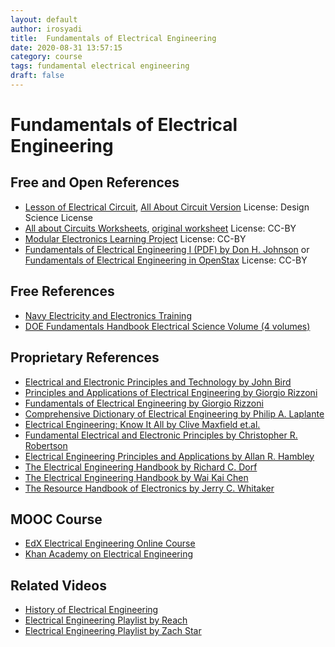 ```yaml
---
layout: default
author: irosyadi
title:  Fundamentals of Electrical Engineering
date: 2020-08-31 13:57:15
category: course
tags: fundamental electrical engineering
draft: false
---
```


# Fundamentals of Electrical Engineering

## Free and Open References
-  [Lesson of Electrical Circuit](https://www.ibiblio.org/kuphaldt/electricCircuits/),  [All About Circuit Version](https://www.allaboutcircuits.com/textbook/) License: Design Science License
- [All about Circuits Worksheets](https://www.allaboutcircuits.com/worksheets/), [original worksheet](https://ibiblio.org/kuphaldt/socratic/doc/topical.html) License: CC-BY
- [Modular Electronics Learning Project](https://ibiblio.org/kuphaldt/socratic/model/index.html) License: CC-BY
- [Fundamentals of Electrical Engineering I (PDF) by Don H. Johnson](https://www.ece.rice.edu/~dhj/courses/elec241/col10040.pdf) or [Fundamentals of Electrical Engineering in OpenStax](https://cnx.org/contents/d442r0wh@9.72:g9deOnx5@19/Themes) License: CC-BY

## Free References
- [Navy Electricity and Electronics Training](https://www.fcctests.com/neets/Neets.htm)
- [DOE Fundamentals Handbook Electrical Science Volume (4 volumes)](https://www.standards.doe.gov/standards-documents/1000/1011-bhdbk-1992-v1)

## Proprietary References
- [Electrical and Electronic Principles and Technology by John Bird](https://books.google.com/books/about/Electrical_and_Electronic_Principles_and.html?id=3YUpZ_hNmmwC&redir_esc=y)
- [Principles and Applications of Electrical Engineering by Giorgio Rizzoni](https://highered.mheducation.com/sites/0072962984/information_center_view0/index.html)
- [Fundamentals of Electrical Engineering by Giorgio Rizzoni](https://highered.mheducation.com/sites/0073380377/index.html)
- [Comprehensive Dictionary of Electrical Engineering by Philip A. Laplante](https://www.google.com/books/edition/_/_UBzZ4coYMkC?hl=en)
- [Electrical Engineering: Know It All by Clive Maxfield et.al.](https://www.google.com/books/edition/_/BYZT1U-YNQwC?hl=en)
- [Fundamental Electrical and Electronic Principles by Christopher R. Robertson](https://www.google.com/books/edition/Fundamental_Electrical_and_Electronic_Pr/x1tFNEASH48C?hl=en&gbpv=0)
- [Electrical Engineering Principles and Applications by Allan R. Hambley](https://www.google.com/books/edition/Electrical_Engineering/MtpIHCEVKacC?hl=en&gbpv=0)
- [The Electrical Engineering Handbook by Richard C. Dorf](https://www.google.com/books/edition/_/qP7HvuakLgEC?hl=en)
- [The Electrical Engineering Handbook by Wai Kai Chen ](https://www.google.com/books/edition/_/qhHsSlazGrQC?hl=en)
- [The Resource Handbook of Electronics by Jerry C. Whitaker ](https://www.google.com/books/edition/_/MUBZDwAAQBAJ?hl=en)

## MOOC Course
- [EdX Electrical Engineering Online Course](https://www.edx.org/learn/electrical-engineering)
- [Khan Academy on Electrical Engineering](https://www.khanacademy.org/science/electrical-engineering)

## Related Videos
- [History of Electrical Engineering](https://www.youtube.com/watch?v=NUUeGianTKM)
- [Electrical Engineering Playlist by Reach](https://www.youtube.com/watch?v=1zmlPU_wXaQ&list=PLsLmnMXzXl082peVyg2M9LQtqtnH7QHF5)
- [Electrical Engineering Playlist by Zach Star](https://www.youtube.com/watch?v=QQewdCJTcIU&list=PLi5WqFHu_OJMw17TlXTrxNWB3iDkxmEb2)

